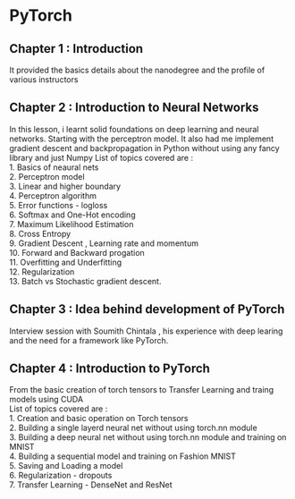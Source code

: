 # PyTorch

## Chapter 1 : Introduction
  It provided the basics details about the nanodegree and the profile of various instructors

## Chapter 2 : Introduction to Neural Networks
  In this lesson, i learnt solid foundations on deep learning and neural networks. Starting with the perceptron model.
  It also had me implement gradient descent and backpropagation in Python without using any fancy library and just Numpy
  List of topics covered are :  
    1. Basics of neaural nets  
    2. Perceptron model  
    3. Linear and higher boundary  
    4. Perceptron algorithm  
    5. Error functions - logloss  
    6. Softmax and One-Hot encoding  
    7. Maximum Likelihood Estimation  
    8. Cross Entropy  
    9. Gradient Descent , Learning rate and momentum  
    10. Forward and Backward progation  
    11. Overfitting and Underfitting  
    12. Regularization  
    13. Batch vs Stochastic gradient descent.  
    
## Chapter 3 : Idea behind development of PyTorch
  Interview session with Soumith Chintala , his experience with deep learing and the need for a framework like PyTorch.
  
## Chapter 4 : Introduction to PyTorch
  From the basic creation of torch tensors to Transfer Learning and traing models using CUDA  
  List of topics covered are :  
    1. Creation and basic operation on Torch tensors  
    2. Building a single layerd neural net without using torch.nn module  
    3. Building a deep neural net without using torch.nn module and training on MNIST  
    4. Building a sequential model and training on Fashion MNIST  
    5. Saving and Loading a model  
    6. Regularization - dropouts  
    7. Transfer Learning - DenseNet and ResNet  
